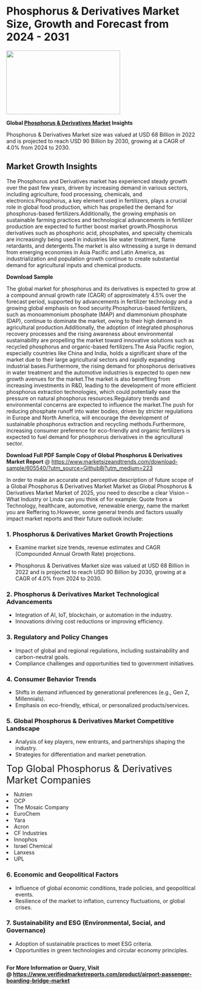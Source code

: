 <H1>Phosphorus & Derivatives Market Size, Growth and Forecast from 2024 - 2031</H1><img class="aligncenter size-medium wp-image-584254" src="https://thirdeyenews.in/wp-content/uploads/2024/09/Global-Market-Research-300x168.jpeg" alt="" width="300" height="168" /><p><strong>Global&nbsp;<a href="https://www.marketsizeandtrends.com/download-sample/605540/?utm_source=Github8j?utm_medium=223">Phosphorus & Derivatives Market</a> Insights</strong></p><p>Phosphorus & Derivatives Market size was valued at USD 68 Billion in 2022 and is projected to reach USD 90 Billion by 2030, growing at a CAGR of 4.0% from 2024 to 2030.</p><p><h2>Market Growth Insights</h2> <p>The Phosphorus and Derivatives market has experienced steady growth over the past few years, driven by increasing demand in various sectors, including agriculture, food processing, chemicals, and electronics.Phosphorus, a key element used in fertilizers, plays a crucial role in global food production, which has propelled the demand for phosphorus-based fertilizers.Additionally, the growing emphasis on sustainable farming practices and technological advancements in fertilizer production are expected to further boost market growth.Phosphorus derivatives such as phosphoric acid, phosphates, and specialty chemicals are increasingly being used in industries like water treatment, flame retardants, and detergents.The market is also witnessing a surge in demand from emerging economies in Asia Pacific and Latin America, as industrialization and population growth continue to create substantial demand for agricultural inputs and chemical products.</p> <p><strong>Download Sample</strong></p> <p>The global market for phosphorus and its derivatives is expected to grow at a compound annual growth rate (CAGR) of approximately 4.5% over the forecast period, supported by advancements in fertilizer technology and a growing global emphasis on food security.Phosphorus-based fertilizers, such as monoammonium phosphate (MAP) and diammonium phosphate (DAP), continue to dominate the market, owing to their high demand in agricultural production.Additionally, the adoption of integrated phosphorus recovery processes and the rising awareness about environmental sustainability are propelling the market toward innovative solutions such as recycled phosphorus and organic-based fertilizers.The Asia Pacific region, especially countries like China and India, holds a significant share of the market due to their large agricultural sectors and rapidly expanding industrial bases.Furthermore, the rising demand for phosphorus derivatives in water treatment and the automotive industries is expected to open new growth avenues for the market.The market is also benefiting from increasing investments in R&D, leading to the development of more efficient phosphorus extraction technologies, which could potentially ease the pressure on natural phosphorus resources.Regulatory trends and environmental concerns are expected to influence the market.The push for reducing phosphate runoff into water bodies, driven by stricter regulations in Europe and North America, will encourage the development of sustainable phosphorus extraction and recycling methods.Furthermore, increasing consumer preference for eco-friendly and organic fertilizers is expected to fuel demand for phosphorus derivatives in the agricultural sector.<p><span class=""><strong>Download Full PDF Sample Copy of Global Phosphorus & Derivatives Market Report</strong> @ <a href="https://www.marketsizeandtrends.com/download-sample/605540/?utm_source=Github8j?utm_medium=223" target="_blank">https://www.marketsizeandtrends.com/download-sample/605540/?utm_source=Github8j?utm_medium=223</a></span></p><p>In order to make an accurate and perceptive description of future scope of a Global&nbsp;Phosphorus & Derivatives Market Market as Global&nbsp;Phosphorus & Derivatives Market Market of 2025, you need to describe a clear Vision &ndash; What Industry or Linda can you think of for example: Quote from a Technology, healthcare, automotive, renewable energy, name the market you are Reffering to.However, some general trends and factors usually impact market reports and their future outlook include:</p><h3>1.&nbsp;<strong>Phosphorus & Derivatives Market Growth Projections</strong></h3><ul><li>Examine market size trends, revenue estimates and CAGR (Compounded Annual Growth Rate) projections.</li><li><p>Phosphorus & Derivatives Market size was valued at USD 68 Billion in 2022 and is projected to reach USD 90 Billion by 2030, growing at a CAGR of 4.0% from 2024 to 2030.</p></li></ul><h3>2.&nbsp;<strong>Phosphorus & Derivatives Market Technological Advancements</strong></h3><ul><li>Integration of AI, IoT, blockchain, or automation in the industry.</li><li>Innovations driving cost reductions or improving efficiency.</li></ul><h3>3.&nbsp;<strong>Regulatory and Policy Changes</strong></h3><ul><li>Impact of global and regional regulations, including sustainability and carbon-neutral goals.</li><li>Compliance challenges and opportunities tied to government initiatives.</li></ul><h3>4.&nbsp;<strong>Consumer Behavior Trends</strong></h3><ul><li>Shifts in demand influenced by generational preferences (e.g., Gen Z, Millennials).</li><li>Emphasis on eco-friendly, ethical, or personalized products/services.</li></ul><h3>5.&nbsp;<strong>Global Phosphorus & Derivatives Market Competitive Landscape</strong></h3><ul><li>Analysis of key players, new entrants, and partnerships shaping the industry.</li><li>Strategies for differentiation and market penetration.</li></ul><p data-pm-slice="1 1 []"><span style="color: inherit; font-family: inherit; font-size: 25px;">Top Global Phosphorus & Derivatives Market Companies</span></p><div class="" data-test-id=""><p><li>Nutrien</li><li> OCP</li><li> The Mosaic Company</li><li> EuroChem</li><li> Yara</li><li> Acron</li><li> CF Industries</li><li> Innophos</li><li> Israel Chemical</li><li> Lanxess</li><li> UPL</li></p></div><h3>6.&nbsp;<strong>Economic and Geopolitical Factors</strong></h3><ul><li>Influence of global economic conditions, trade policies, and geopolitical events.</li><li>Resilience of the market to inflation, currency fluctuations, or global crises.</li></ul><h3>7.&nbsp;<strong>Sustainability and ESG (Environmental, Social, and Governance)</strong></h3><ul><li>Adoption of sustainable practices to meet ESG criteria.</li><li>Opportunities in green technologies and circular economy principles.</li></ul><h2><strong style="font-size: 14px;">For More Information or Query, Visit @&nbsp;</strong><a style="background-color: #ffffff; font-size: 14px;" href="https://www.marketsizeandtrends.com/report/phosphorus-and-derivatives-market/" target="_blank">https://www.verifiedmarketreports.com/product/airport-passenger-boarding-bridge-market</a></h2>
